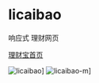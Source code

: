 # licaibao
响应式 理财网页 

[理财宝首页](https://chasen8.github.io/licaibao/src/)


![licaibao](http://m.qpic.cn/psb?/V14DPIsG3ADUGY/mxnnlqkT8ulVUk4*.j0hkZGr83TLg1ytKnPleC8lnmc!/b/dFcBAAAAAAAA&bo=gAKeAwAAAAADBz0!&rf=viewer_4)]
![licaibao-m](http://m.qpic.cn/psb?/V14DPIsG3ADUGY/jXkmv0N8iJFYeS8BGcLHN2DUb.qi106Jzrm6.m.TYbk!/b/dHIAAAAAAAAA&bo=TAL.DgAAAAADJ7w!&rf=viewer_4)]
